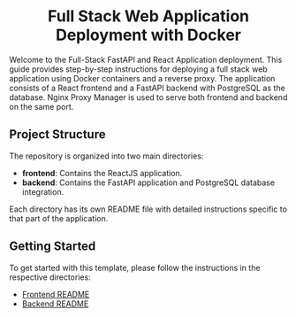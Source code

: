 <h1 align="center" id="title">Full Stack Web Application Deployment with Docker</h1>

Welcome to the Full-Stack FastAPI and React Application deployment. This guide provides step-by-step instructions for deploying a full stack web application using Docker containers and a reverse proxy. The application consists of a React frontend and a FastAPI backend with PostgreSQL as the database. Nginx Proxy Manager is used to serve both frontend and backend on the same port.

## Project Structure

The repository is organized into two main directories:

- **frontend**: Contains the ReactJS application.
- **backend**: Contains the FastAPI application and PostgreSQL database integration.

Each directory has its own README file with detailed instructions specific to that part of the application.

## Getting Started

To get started with this template, please follow the instructions in the respective directories:

- [Frontend README](./frontend/README.md)
- [Backend README](./backend/README.md)


